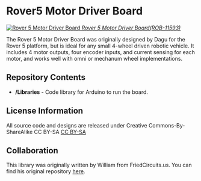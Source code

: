 Rover5 Motor Driver Board
================

[![Rover 5 Motor Driver Board](https://dlnmh9ip6v2uc.cloudfront.net/images/products/1/1/5/9/3/11593-02_medium.jpg) 
*Rover 5 Motor Driver Board(ROB-11593)*](https://www.sparkfun.com/products/11593)

The Rover 5 Motor Driver Board was originally designed by Dagu for the Rover 5 platform, but is ideal for any small 4-wheel driven
robotic vehicle. It includes 4 motor outputs, four encoder inputs, and current sensing for each motor, and works well with omni or
mechanum wheel implementations. 


Repository Contents
-------------------
* **/Libraries** - Code library for Arduino to run the board. 



License Information
--------------------
All source code and designs are released under Creative Commons-By-ShareAlike CC BY-SA
[CC BY-SA](http://i.creativecommons.org/l/by-sa/3.0/88x31.png)

Collaboration
--------------
This library was originally written by William from FriedCircuits.us. 
You can find his original repository [here](https://github.com/FriedCircuits/Dagu4Motor-Library).